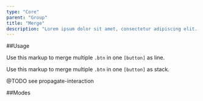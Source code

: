 ```yaml
---
type: "Core"
parent: "Group"
title: "Merge"
description: "Lorem ipsum dolor sit amet, consectetur adipiscing elit. Nunc tempus laoreet leo sit amet iaculis."
---
```


##Usage

Use this markup to merge multiple `.btn` in one `[button]` as line.

<script type="text/plain" class="language-markup">
  <button type="button" class="group">
  
    <div class="group_inner">
      <div class="btn btn--default">
        <!-- content -->
      </div>
    </div>

    <div class="group_inner">
      <div class="btn btn--default">
        <!-- content -->
      </div>
    </div>
    
  </button>
</script>

Use this markup to merge multiple `.btn` in one `[button]` as stack.

<script type="text/plain" class="language-markup">
  <button type="button" class="group">
  
    <div class="group_inner">
      <div class="btn btn--default">
        <!-- content -->
      </div>
      
      <div class="btn btn--default">
        <!-- content -->
      </div>
      
    </div>
  </button>
</script>

<div class="alert">
  <div class="alert_content">
    @TODO see propagate-interaction
  </div>
</div>

##Modes

<demo>
  <demovanilla src="inline/core/group/merge-line">
  </demovanilla>
  <demovanilla src="inline/core/group/merge-stack">
  </demovanilla>
</demo>
